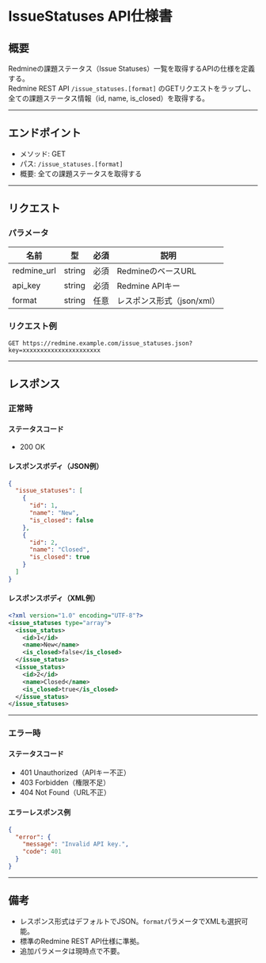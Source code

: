 # IssueStatuses API仕様書

## 概要

Redmineの課題ステータス（Issue Statuses）一覧を取得するAPIの仕様を定義する。  
Redmine REST API `/issue_statuses.[format]` のGETリクエストをラップし、全ての課題ステータス情報（id, name, is_closed）を取得する。

---

## エンドポイント

- メソッド: GET
- パス: `/issue_statuses.[format]`
- 概要: 全ての課題ステータスを取得する

---

## リクエスト

### パラメータ

| 名前        | 型     | 必須 | 説明                       |
| ----------- | ------ | ---- | -------------------------- |
| redmine_url | string | 必須 | RedmineのベースURL         |
| api_key     | string | 必須 | Redmine APIキー            |
| format      | string | 任意 | レスポンス形式（json/xml） |

### リクエスト例

```
GET https://redmine.example.com/issue_statuses.json?key=xxxxxxxxxxxxxxxxxxxxxx
```

---

## レスポンス

### 正常時

#### ステータスコード

- 200 OK

#### レスポンスボディ（JSON例）

```json
{
  "issue_statuses": [
    {
      "id": 1,
      "name": "New",
      "is_closed": false
    },
    {
      "id": 2,
      "name": "Closed",
      "is_closed": true
    }
  ]
}
```

#### レスポンスボディ（XML例）

```xml
<?xml version="1.0" encoding="UTF-8"?>
<issue_statuses type="array">
  <issue_status>
    <id>1</id>
    <name>New</name>
    <is_closed>false</is_closed>
  </issue_status>
  <issue_status>
    <id>2</id>
    <name>Closed</name>
    <is_closed>true</is_closed>
  </issue_status>
</issue_statuses>
```

---

### エラー時

#### ステータスコード

- 401 Unauthorized（APIキー不正）
- 403 Forbidden（権限不足）
- 404 Not Found（URL不正）

#### エラーレスポンス例

```json
{
  "error": {
    "message": "Invalid API key.",
    "code": 401
  }
}
```

---

## 備考

- レスポンス形式はデフォルトでJSON。`format`パラメータでXMLも選択可能。
- 標準のRedmine REST API仕様に準拠。
- 追加パラメータは現時点で不要。
